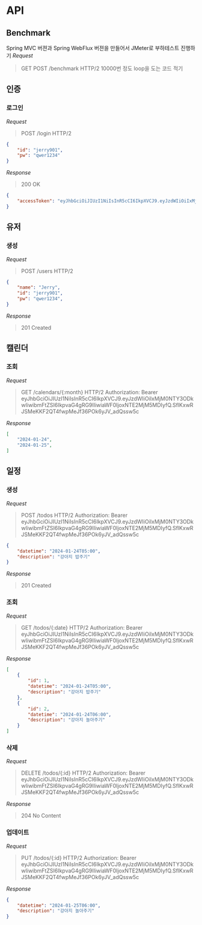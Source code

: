 # API

## Benchmark
Spring MVC 버젼과 Spring WebFlux 버젼을 만들어서 JMeter로 부하테스트 진행하기
*Request*
> GET POST /benchmark HTTP/2
10000번 정도 loop을 도는 코드 적기

## 인증
### 로그인
*Request*
> POST /login HTTP/2
```json
{
    "id": "jerry901",
    "pw": "qwer1234"
}
```

*Response* 
> 200 OK
```json
{
    "accessToken": "eyJhbGciOiJIUzI1NiIsInR5cCI6IkpXVCJ9.eyJzdWIiOiIxMjM0NTY3ODkwIiwibmFtZSI6IkpvaG4gRG9lIiwiaWF0IjoxNTE2MjM5MDIyfQ.SflKxwRJSMeKKF2QT4fwpMeJf36POk6yJV_adQssw5c"
}
```

## 유저
### 생성
*Request*
> POST /users HTTP/2
```json
{
    "name": "Jerry",
    "id": "jerry901",
    "pw": "qwer1234",
}
```
*Response*
> 201 Created

## 캘린더
### 조회
*Request*
> GET /calendars/{:month} HTTP/2
> Authorization: Bearer eyJhbGciOiJIUzI1NiIsInR5cCI6IkpXVCJ9.eyJzdWIiOiIxMjM0NTY3ODkwIiwibmFtZSI6IkpvaG4gRG9lIiwiaWF0IjoxNTE2MjM5MDIyfQ.SflKxwRJSMeKKF2QT4fwpMeJf36POk6yJV_adQssw5c

*Response*
```json
[
    "2024-01-24",
    "2024-01-25",
]
```

## 일정
### 생성
*Request*
> POST /todos HTTP/2
> Authorization: Bearer eyJhbGciOiJIUzI1NiIsInR5cCI6IkpXVCJ9.eyJzdWIiOiIxMjM0NTY3ODkwIiwibmFtZSI6IkpvaG4gRG9lIiwiaWF0IjoxNTE2MjM5MDIyfQ.SflKxwRJSMeKKF2QT4fwpMeJf36POk6yJV_adQssw5c
```json
{
    "datetime": "2024-01-24T05:00",
    "description": "강아지 밥주기"
}
```
*Response*
> 201 Created


### 조회
*Request*
> GET /todos/{:date} HTTP/2
> Authorization: Bearer eyJhbGciOiJIUzI1NiIsInR5cCI6IkpXVCJ9.eyJzdWIiOiIxMjM0NTY3ODkwIiwibmFtZSI6IkpvaG4gRG9lIiwiaWF0IjoxNTE2MjM5MDIyfQ.SflKxwRJSMeKKF2QT4fwpMeJf36POk6yJV_adQssw5c

*Response*
```json
[
    {
        "id": 1,
        "datetime": "2024-01-24T05:00",
        "description": "강아지 밥주기"
    },
    {
        "id": 2,
        "datetime": "2024-01-24T06:00",
        "description": "강아지 놀아주기"
    }
]
```

### 삭제
*Request*
> DELETE /todos/{:id} HTTP/2
> Authorization: Bearer eyJhbGciOiJIUzI1NiIsInR5cCI6IkpXVCJ9.eyJzdWIiOiIxMjM0NTY3ODkwIiwibmFtZSI6IkpvaG4gRG9lIiwiaWF0IjoxNTE2MjM5MDIyfQ.SflKxwRJSMeKKF2QT4fwpMeJf36POk6yJV_adQssw5c

*Response*
> 204 No Content

### 업데이트
*Request*
> PUT /todos/{:id} HTTP/2
> Authorization: Bearer eyJhbGciOiJIUzI1NiIsInR5cCI6IkpXVCJ9.eyJzdWIiOiIxMjM0NTY3ODkwIiwibmFtZSI6IkpvaG4gRG9lIiwiaWF0IjoxNTE2MjM5MDIyfQ.SflKxwRJSMeKKF2QT4fwpMeJf36POk6yJV_adQssw5c

*Response*
```json
{
    "datetime": "2024-01-25T06:00",
    "description": "강아지 놀아주기"
}
```

